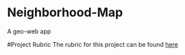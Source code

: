 # Neighborhood-Map
A geo-web app

#Project Rubric
The rubric for this project can be found [here](https://review.udacity.com/#!/rubrics/17/view)
